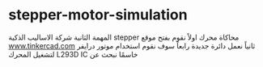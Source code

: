 # stepper-motor-simulation
المهمة الثانية شركة الاساليب الذكية 
stepper محاكاة محرك
 اولاً نقوم بفتح موقع www.tinkercad.com
 ثانياً نعمل دائرة جديدة 
 رابعاً سوف نقوم استخدام موتور درايفر لتشغيل المحرك 
 L293D IC خاسمًا نبحث عن  
 <img scr=![image](https://user-images.githubusercontent.com/108413904/177120542-41c1cc82-ac93-4676-9e88-052cca1accba.png)> 
 
